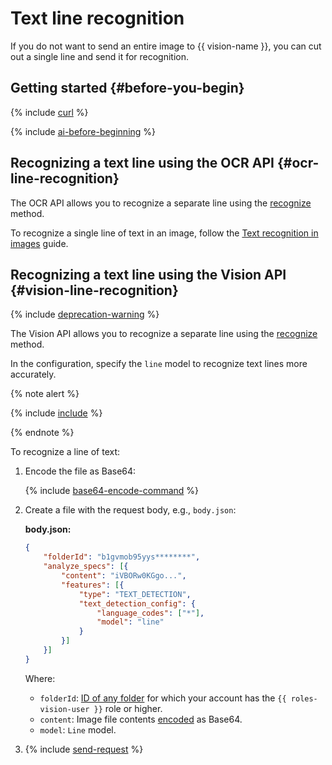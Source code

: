 # Text line recognition

If you do not want to send an entire image to {{ vision-name }}, you can cut out a single line and send it for recognition.

## Getting started {#before-you-begin}

{% include [curl](../../../_includes/curl.md) %}

{% include [ai-before-beginning](../../../_includes/vision/ai-before-beginning.md) %}

## Recognizing a text line using the OCR API {#ocr-line-recognition}

The OCR API allows you to recognize a separate line using the [recognize](../../ocr/api-ref/TextRecognition/recognize.md) method.

To recognize a single line of text in an image, follow the [Text recognition in images](./text-detection-image.md) guide.

## Recognizing a text line using the Vision API {#vision-line-recognition}

{% include [deprecation-warning](../../../_includes/vision/deprecation-warning.md) %}

The Vision API allows you to recognize a separate line using the [recognize](../../ocr/api-ref/TextRecognition/recognize.md) method.

In the configuration, specify the `line` model to recognize text lines more accurately.

{% note alert %}

{% include [include](../../../_includes/vision/text-detection-line-note.md) %}

{% endnote %}

To recognize a line of text:

1. Encode the file as Base64:

    {% include [base64-encode-command](../../../_includes/vision/base64-encode-command.md) %}

1. Create a file with the request body, e.g., `body.json`:

    **body.json:**
    ```json
    {
        "folderId": "b1gvmob95yys********",
        "analyze_specs": [{
            "content": "iVBORw0KGgo...",
            "features": [{
                "type": "TEXT_DETECTION",
                "text_detection_config": {
                    "language_codes": ["*"],
                    "model": "line"
                }
            }]
        }]
    }
    ```

    Where:
    * `folderId`: [ID of any folder](../../../resource-manager/operations/folder/get-id.md) for which your account has the `{{ roles-vision-user }}` role or higher.
    * `content`: Image file contents [encoded](../base64-encode.md) as Base64.
    * `model`: `Line` model.

1. {% include [send-request](../../../_includes/vision/send-request.md) %}

